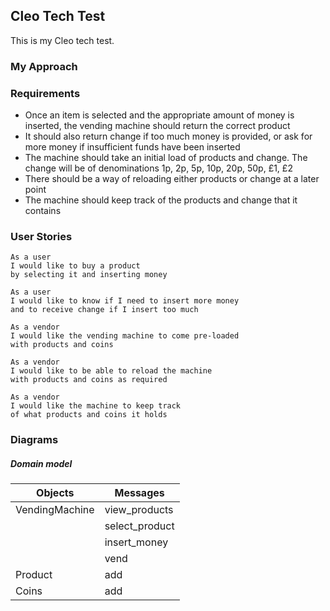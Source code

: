 ## Cleo Tech Test

This is my Cleo tech test.

### My Approach

### Requirements

- Once an item is selected and the appropriate amount of money is inserted,
the vending machine should return the correct product
- It should also return change if too much money is provided, or ask for more
money if insufficient funds have been inserted
- The machine should take an initial load of products and change. The change
will be of denominations 1p, 2p, 5p, 10p, 20p, 50p, £1, £2
- There should be a way of reloading either products or change at a later point
- The machine should keep track of the products and change that it contains

### User Stories
```
As a user
I would like to buy a product
by selecting it and inserting money
```
```
As a user
I would like to know if I need to insert more money
and to receive change if I insert too much
```
```
As a vendor
I would like the vending machine to come pre-loaded
with products and coins
```
```
As a vendor
I would like to be able to reload the machine
with products and coins as required
```
```
As a vendor
I would like the machine to keep track
of what products and coins it holds
```

### Diagrams
##### Domain model
| Objects | Messages |
| ---|--- |
| VendingMachine | view_products |
| | select_product |
| | insert_money |
| | vend |
| Product | add |
| Coins | add |
